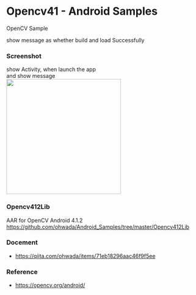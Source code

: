 Opencv41 - Android Samples
===============

OpenCV Sample <br/>

show message as whether build and load Successfully <br/>

### Screenshot <br/>
show Activity, when launch the app <br/>
and show message <br/>
<image src="https://raw.githubusercontent.com/ohwada/Android_Samples/master/Opencv41/screenshot/opencv41_main.png" width="300" /><br/>

### Opencv412Lib <br/>
AAR for OpenCV Android 4.1.2 <br/>
https://github.com/ohwada/Android_Samples/tree/master/Opencv412Lib <br/>


### Docement <br/>
- https://qiita.com/ohwada/items/71eb18296aac46f9f5ee


### Reference <br/>
- https://opencv.org/android/

